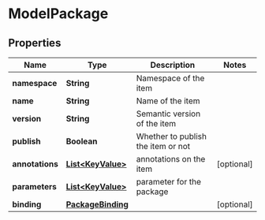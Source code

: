 
# ModelPackage

## Properties
Name | Type | Description | Notes
------------ | ------------- | ------------- | -------------
**namespace** | **String** | Namespace of the item | 
**name** | **String** | Name of the item | 
**version** | **String** | Semantic version of the item | 
**publish** | **Boolean** | Whether to publish the item or not | 
**annotations** | [**List&lt;KeyValue&gt;**](KeyValue.md) | annotations on the item |  [optional]
**parameters** | [**List&lt;KeyValue&gt;**](KeyValue.md) | parameter for the package | 
**binding** | [**PackageBinding**](PackageBinding.md) |  |  [optional]



